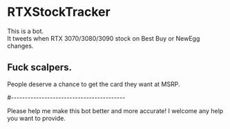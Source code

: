 # RTXStockTracker
    
This is a bot.     
It tweets when RTX 3070/3080/3090 stock on Best Buy or NewEgg changes. 

## Fuck scalpers. 

People deserve a chance to get the card they want at MSRP.

#-----------------------------------------

Please help me make this bot better and more accurate! I welcome any help you want to provide.
